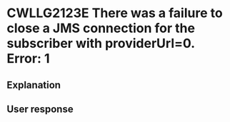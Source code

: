 # CWLLG2123E There was a failure to close a JMS connection for the subscriber with providerUrl=0.    Error: 1

## Explanation

## User response